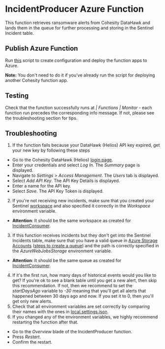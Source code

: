 # IncidentProducer Azure Function
This function retrieves ransomware alerts from Cohesity DataHawk and lands them in the queue for further processing and storing in the Sentinel Incident table.

## Publish Azure Function
Run [this](https://github.com/cohesity/Azure-Sentinel/tree/CohesitySecurity.internal/Solutions/CohesitySecurity/Data%20Connectors/Helios2Sentinel/azuredeploy.json.sh) script to create configuration and deploy the function apps to Azure.

**Note:** You don't need to do it if you've already run the script for deploying another Cohesity function app. 

## Testing
Check that the function successfully runs at  _<Your Function Name that starts from cohesitypro> | Functions | Monitor_ - each function run precedes the corresponding info message. If not, please see the troubleshooting section for tips.

## Troubleshooting
1. If the function fails because your DataHawk (Helios) API key expired, get your new key by following these steps
* Go to the Cohesity DataHawk (Helios) [login page](https://helios.cohesity.com/login).
* Enter your credentials and select _Log In_. The _Summary_ page is displayed.
* Navigate to _Settings > Access Management_. The _Users_ tab is displayed.
* Select _Add API Key_. The API Key Details is displayed.
* Enter a name for the API key.
* Select _Save_. The API Key Token is displayed.
2. If you're not receiving new incidents, make sure that you created your Sentinel [workspace](https://portal.azure.com/#view/HubsExtension/BrowseResource/resourceType/microsoft.securityinsightsarg%2Fsentinel) and also specified it correctly in the _Workspace_ environment variable.
* __Attention__: It should be the same workspace as created for [IncidentConsumer](https://github.com/cohesity/Azure-Sentinel/tree/CohesitySecurity.internal/Solutions/CohesitySecurity/Data%20Connectors/Helios2Sentinel/IncidentConsumer#readme).
3. If this function receives incidents but they don't get into the Sentinel Incidents table, make sure that you have a valid queue in [Azure Storage Accounts](https://portal.azure.com/#view/HubsExtension/BrowseResource/resourceType/Microsoft.Storage%2FStorageAccounts) ([steps to create a queue](https://learn.microsoft.com/azure/storage/queues/storage-quickstart-queues-portal)) and the path is correctly specified in the _AzureWebJobsStorage_ environment variable.
* __Attention__: It should be the same queue as created for [IncidentConsumer](https://github.com/cohesity/Azure-Sentinel/tree/CohesitySecurity.internal/Solutions/CohesitySecurity/Data%20Connectors/Helios2Sentinel/IncidentConsumer#readme).
4. If it's the first run, how many days of historical events would you like to get? If you're ok to see a blank table until you get a new alert, then skip this recommendation. If not, then we recommend to set the _startDaysAgo_ variable to _-30_ meaning that you'll get all alerts that happened between 30 days ago and now. If you set it to 0, then you'll get only new alerts.
5. Check that all environment variables are set correctly by comparing their names with the ones in [local.settings.json](https://github.com/cohesity/Azure-Sentinel/blob/CohesitySecurity.internal/Solutions/CohesitySecurity/Data%20Connectors/Helios2Sentinel/IncidentProducer/local.settings.json).
6. If you changed any of the environment variables, we highly recommend restarting the function after that.
* Go to the _Overview_ blade of the IncidentProducer function.
* Press _Restart_.
* Confirm the restart.
